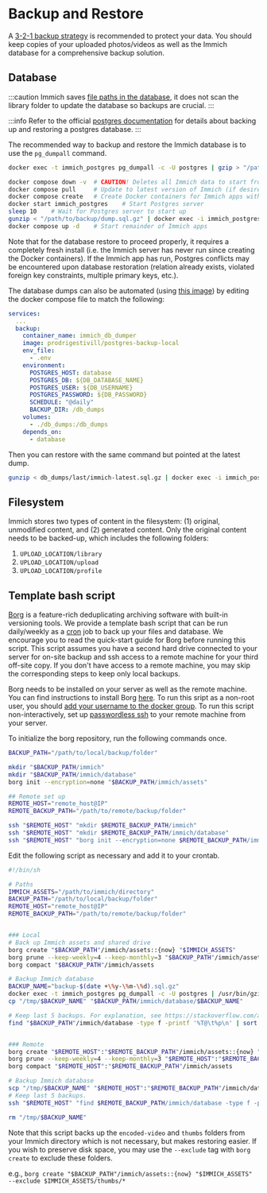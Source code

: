 # Backup and Restore

A [3-2-1 backup strategy](https://www.backblaze.com/blog/the-3-2-1-backup-strategy/) is recommended to protect your data. You should keep copies of your uploaded photos/videos as well as the Immich database for a comprehensive backup solution.

## Database

:::caution
Immich saves [file paths in the database](https://github.com/immich-app/immich/discussions/3299), it does not scan the library folder to update the database so backups are crucial.
:::

:::info
Refer to the official [postgres documentation](https://www.postgresql.org/docs/current/backup.html) for details about backing up and restoring a postgres database.
:::

The recommended way to backup and restore the Immich database is to use the `pg_dumpall` command.

```bash title='Backup'
docker exec -t immich_postgres pg_dumpall -c -U postgres | gzip > "/path/to/backup/dump.sql.gz"
```

```bash title='Restore'
docker compose down -v  # CAUTION! Deletes all Immich data to start from scratch.
docker compose pull     # Update to latest version of Immich (if desired)
docker compose create   # Create Docker containers for Immich apps without running them.
docker start immich_postgres    # Start Postgres server
sleep 10    # Wait for Postgres server to start up
gunzip < "/path/to/backup/dump.sql.gz" | docker exec -i immich_postgres psql -U postgres -d immich    # Restore Backup
docker compose up -d    # Start remainder of Immich apps
```

Note that for the database restore to proceed properly, it requires a completely fresh install (i.e. the Immich server has never run since creating the Docker containers). If the Immich app has run, Postgres conflicts may be encountered upon database restoration (relation already exists, violated foreign key constraints, multiple primary keys, etc.).

The database dumps can also be automated (using [this image](https://github.com/prodrigestivill/docker-postgres-backup-local)) by editing the docker compose file to match the following:

```yaml
services:
  ...
  backup:
    container_name: immich_db_dumper
    image: prodrigestivill/postgres-backup-local
    env_file:
      - .env
    environment:
      POSTGRES_HOST: database
      POSTGRES_DB: ${DB_DATABASE_NAME}
      POSTGRES_USER: ${DB_USERNAME}
      POSTGRES_PASSWORD: ${DB_PASSWORD}
      SCHEDULE: "@daily"
      BACKUP_DIR: /db_dumps
    volumes:
      - ./db_dumps:/db_dumps
    depends_on:
      - database
```

Then you can restore with the same command but pointed at the latest dump.

```bash title='Automated Restore'
gunzip < db_dumps/last/immich-latest.sql.gz | docker exec -i immich_postgres psql -U postgres -d immich
```

## Filesystem

Immich stores two types of content in the filesystem: (1) original, unmodified content, and (2) generated content. Only the original content needs to be backed-up, which includes the following folders:

1. `UPLOAD_LOCATION/library`
1. `UPLOAD_LOCATION/upload`
1. `UPLOAD_LOCATION/profile`

## Template bash script

[Borg](https://www.borgbackup.org/) is a feature-rich deduplicating archiving software with built-in versioning tools. We provide a template bash script that can be run daily/weekly as a [cron](https://wiki.archlinux.org/title/cron) job to back up your files and database. We encourage you to read the quick-start guide for Borg before running this script. This script assumes you have a second hard drive connected to your server for on-site backup and ssh access to a remote machine for your third off-site copy. If you don't have access to a remote machine, you may skip the corresponding steps to keep only local backups.

Borg needs to be installed on your server as well as the remote machine. You can find instructions to install Borg [here](https://borgbackup.readthedocs.io/en/latest/installation.html).
To run this sript as a non-root user, you should [add your username to the docker group](https://docs.docker.com/engine/install/linux-postinstall/). To run this script non-interactively, set up [passwordless ssh](https://www.redhat.com/sysadmin/passwordless-ssh) to your remote machine from your server.

To initialize the borg repository, run the following commands once.

```bash title='Borg set-up'
BACKUP_PATH="/path/to/local/backup/folder"

mkdir "$BACKUP_PATH/immich"
mkdir "$BACKUP_PATH/immich/database"
borg init --encryption=none "$BACKUP_PATH/immich/assets"

## Remote set up
REMOTE_HOST="remote_host@IP"
REMOTE_BACKUP_PATH="/path/to/remote/backup/folder"

ssh "$REMOTE_HOST" "mkdir $REMOTE_BACKUP_PATH/immich"
ssh "$REMOTE_HOST" "mkdir $REMOTE_BACKUP_PATH/immich/database"
ssh "$REMOTE_HOST" "borg init --encryption=none $REMOTE_BACKUP_PATH/immich/assets"
```

Edit the following script as necessary and add it to your crontab.

```bash title='Borg backup template'
#!/bin/sh

# Paths
IMMICH_ASSETS="/path/to/immich/directory"
BACKUP_PATH="/path/to/local/backup/folder"
REMOTE_HOST="remote_host@IP"
REMOTE_BACKUP_PATH="/path/to/remote/backup/folder"


### Local
# Back up Immich assets and shared drive
borg create "$BACKUP_PATH"/immich/assets::{now} "$IMMICH_ASSETS"
borg prune --keep-weekly=4 --keep-monthly=3 "$BACKUP_PATH"/immich/assets
borg compact "$BACKUP_PATH"/immich/assets

# Backup Immich database
BACKUP_NAME="backup-$(date +\%y-\%m-\%d).sql.gz"
docker exec -t immich_postgres pg_dumpall -c -U postgres | /usr/bin/gzip > "/tmp/$BACKUP_NAME"
cp "/tmp/$BACKUP_NAME" "$BACKUP_PATH/immich/database/$BACKUP_NAME"

# Keep last 5 backups. For explanation, see https://stackoverflow.com/a/47593062
find "$BACKUP_PATH"/immich/database -type f -printf '%T@\t%p\n' | sort -g |  head -n -5 |  cut -f 2- | xargs -r rm


### Remote
borg create "$REMOTE_HOST":"$REMOTE_BACKUP_PATH"/immich/assets::{now} "$IMMICH_ASSETS"
borg prune --keep-weekly=4 --keep-monthly=3 "$REMOTE_HOST":"$REMOTE_BACKUP_PATH"/immich/assets
borg compact "$REMOTE_HOST":"$REMOTE_BACKUP_PATH"/immich/assets

# Backup Immich database
scp "/tmp/$BACKUP_NAME" "$REMOTE_HOST":"$REMOTE_BACKUP_PATH"/immich/database/ > /dev/null
# Keep last 5 backups.
ssh "$REMOTE_HOST" "find $REMOTE_BACKUP_PATH/immich/database -type f -printf '%T@\t%p\n' | sort -g |  head -n -5 |  cut -f 2- | xargs -r rm"

rm "/tmp/$BACKUP_NAME"
```

Note that this script backs up the `encoded-video` and `thumbs` folders from your Immich directory which is not necessary, but makes restoring easier. If you wish to preserve disk space, you may use the `--exclude` tag with `borg create` to exclude these folders.

e.g., `borg create "$BACKUP_PATH"/immich/assets::{now} "$IMMICH_ASSETS" --exclude $IMMICH_ASSETS/thumbs/*`
